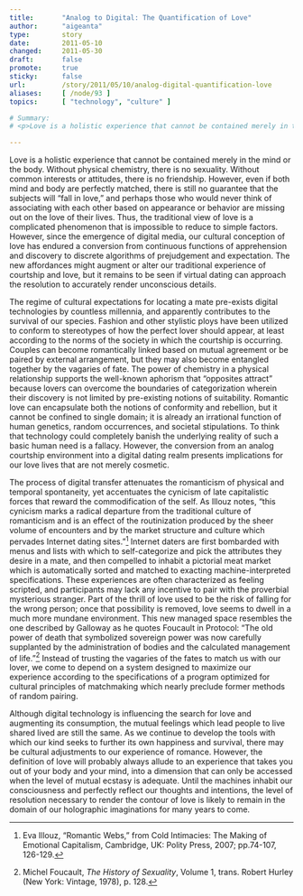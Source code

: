 ```yaml
---
title:       "Analog to Digital: The Quantification of Love"
author:      "aigeanta"
type:        story
date:        2011-05-10
changed:     2011-05-30
draft:       false
promote:     true
sticky:      false
url:         /story/2011/05/10/analog-digital-quantification-love
aliases:     [ /node/93 ]
topics:      [ "technology", "culture" ]

# Summary:
# <p>Love is a holistic experience that cannot be contained merely in the mind or the body. Without physical chemistry, there is no sexuality. Without common interests or attitudes, there is no friendship. However, even if both mind and body are perfectly matched, there is still no guarantee that the subjects will “fall in love,” and perhaps those who would never think of associating with each other based on appearance or behavior are missing out on the love of their lives. Thus, the traditional view of love is a complicated phenomenon that is impossible to reduce to simple factors.

---
```

Love is a holistic experience that cannot be contained merely in the mind or the body. Without physical chemistry, there is no sexuality. Without common interests or attitudes, there is no friendship. However, even if both mind and body are perfectly matched, there is still no guarantee that the subjects will “fall in love,” and perhaps those who would never think of associating with each other based on appearance or behavior are missing out on the love of their lives. Thus, the traditional view of love is a complicated phenomenon that is impossible to reduce to simple factors. However, since the emergence of digital media, our cultural conception of love has endured a conversion from continuous functions of apprehension and discovery to discrete algorithms of prejudgement and expectation. The new affordances might augment or alter our traditional experience of courtship and love, but it remains to be seen if virtual dating can approach the resolution to accurately render unconscious details.

The regime of cultural expectations for locating a mate pre-exists digital technologies by countless millennia, and apparently contributes to the survival of our species. Fashion and other stylistic ploys have been utilized to conform to stereotypes of how the perfect lover should appear, at least according to the norms of the society in which the courtship is occurring. Couples can become romantically linked based on mutual agreement or be paired by external arrangement, but they may also become entangled together by the vagaries of fate. The power of chemistry in a physical relationship supports the well-known aphorism that “opposites attract” because lovers can overcome the boundaries of categorization wherein their discovery is not limited by pre-existing notions of suitability. Romantic love can encapsulate both the notions of conformity and rebellion, but it cannot be confined to single domain; it is already an irrational function of human genetics, random occurrences, and societal stipulations. To think that technology could completely banish the underlying reality of such a basic human need is a fallacy. However, the conversion from an analog courtship environment into a digital dating realm presents implications for our love lives that are not merely cosmetic.

The process of digital transfer attenuates the romanticism of physical and temporal spontaneity, yet accentuates the cynicism of late capitalistic forces that reward the commodification of the self. As Illouz notes, “this cynicism marks a radical departure from the traditional culture of romanticism and is an effect of the routinization produced by the sheer volume of encounters and by the market structure and culture which pervades Internet dating sites.”[^1] Internet daters are first bombarded with menus and lists with which to self-categorize and pick the attributes they desire in a mate, and then compelled to inhabit a pictorial meat market which is automatically sorted and matched to exacting machine-interpreted specifications. These experiences are often characterized as feeling scripted, and participants may lack any incentive to pair with the proverbial mysterious stranger. Part of the thrill of love used to be the risk of falling for the wrong person; once that possibility is removed, love seems to dwell in a much more mundane environment. This new managed space resembles the one described by Galloway as he quotes Foucault in Protocol: “The old power of death that symbolized sovereign power was now carefully supplanted by the administration of bodies and the calculated management of life.”[^2] Instead of trusting the vagaries of the fates to match us with our lover, we come to depend on a system designed to maximize our experience according to the specifications of a program optimized for cultural principles of matchmaking which nearly preclude former methods of random pairing.

Although digital technology is influencing the search for love and augmenting its consumption, the mutual feelings which lead people to live shared lived are still the same. As we continue to develop the tools with which our kind seeks to further its own happiness and survival, there may be cultural adjustments to our experience of romance. However, the definition of love will probably always allude to an experience that takes you out of your body and your mind, into a dimension that can only be accessed when the level of mutual ecstasy is adequate. Until the machines inhabit our consciousness and perfectly reflect our thoughts and intentions, the level of resolution necessary to render the contour of love is likely to remain in the domain of our holographic imaginations for many years to come.

[^1]: Eva Illouz, “Romantic Webs,” from Cold Intimacies: The Making of Emotional Capitalism, Cambridge, UK: Polity Press, 2007; pp.74-107, 126-129.

[^2]: Michel Foucault, *The History of Sexuality*, Volume 1, trans. Robert Hurley (New York: Vintage, 1978), p. 128.